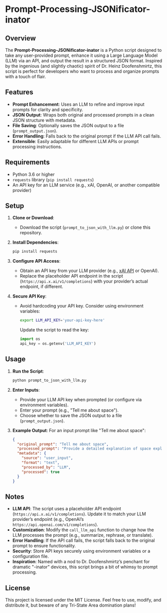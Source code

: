 # Prompt-Processing-JSONificator-inator

## Overview
The **Prompt-Processing-JSONificator-inator** is a Python script designed to take any user-provided prompt, enhance it using a Large Language Model (LLM) via an API, and output the result in a structured JSON format. Inspired by the ingenious (and slightly chaotic) spirit of Dr. Heinz Doofenshmirtz, this script is perfect for developers who want to process and organize prompts with a touch of flair.

## Features
- **Prompt Enhancement**: Uses an LLM to refine and improve input prompts for clarity and specificity.
- **JSON Output**: Wraps both original and processed prompts in a clean JSON structure with metadata.
- **File Saving**: Optionally saves the JSON output to a file (`prompt_output.json`).
- **Error Handling**: Falls back to the original prompt if the LLM API call fails.
- **Extensible**: Easily adaptable for different LLM APIs or prompt processing instructions.

## Requirements
- Python 3.6 or higher
- `requests` library (`pip install requests`)
- An API key for an LLM service (e.g., xAI, OpenAI, or another compatible provider)

## Setup
1. **Clone or Download**:
   - Download the script (`prompt_to_json_with_llm.py`) or clone this repository.
   
2. **Install Dependencies**:
   ```bash
   pip install requests
   ```

3. **Configure API Access**:
   - Obtain an API key from your LLM provider (e.g., [xAI API](https://x.ai/api) or OpenAI).
   - Replace the placeholder API endpoint in the script (`https://api.x.ai/v1/completions`) with your provider’s actual endpoint, if different.

4. **Secure API Key**:
   - Avoid hardcoding your API key. Consider using environment variables:
     ```bash
     export LLM_API_KEY='your-api-key-here'
     ```
     Update the script to read the key:
     ```python
     import os
     api_key = os.getenv('LLM_API_KEY')
     ```

## Usage
1. **Run the Script**:
   ```bash
   python prompt_to_json_with_llm.py
   ```

2. **Enter Inputs**:
   - Provide your LLM API key when prompted (or configure via environment variables).
   - Enter your prompt (e.g., "Tell me about space").
   - Choose whether to save the JSON output to a file (`prompt_output.json`).

3. **Example Output**:
   For an input prompt like "Tell me about space":
   ```json
   {
     "original_prompt": "Tell me about space",
     "processed_prompt": "Provide a detailed explanation of space exploration, including key milestones and future prospects",
     "metadata": {
       "source": "user_input",
       "format": "text",
       "processed_by": "LLM",
       "processed": true
     }
   }
   ```

## Notes
- **LLM API**: The script uses a placeholder API endpoint (`https://api.x.ai/v1/completions`). Update it to match your LLM provider’s endpoint (e.g., OpenAI’s `https://api.openai.com/v1/completions`).
- **Customization**: Modify the `call_llm_api` function to change how the LLM processes the prompt (e.g., summarize, rephrase, or translate).
- **Error Handling**: If the API call fails, the script falls back to the original prompt to ensure functionality.
- **Security**: Store API keys securely using environment variables or a configuration file.
- **Inspiration**: Named with a nod to Dr. Doofenshmirtz’s penchant for dramatic "-inator" devices, this script brings a bit of whimsy to prompt processing.

## License
This project is licensed under the MIT License. Feel free to use, modify, and distribute it, but beware of any Tri-State Area domination plans!